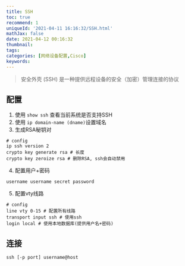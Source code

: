 ```yaml
---
title: SSH
toc: true
recommend: 1
uniqueId: '2021-04-11 16:16:32/SSH.html'
mathJax: false
date: 2021-04-12 00:16:32
thumbnail:
tags:
categories: [网络设备配置,Cisco]
keywords:
---
```

> 安全外壳 (SSH) 是一种提供远程设备的安全（加密）管理连接的协议

<!-- more -->

## 配置

1. 使用 `show ssh` 查看当前系统是否支持SSH
2. 使用 `ip domain-name (dname)`设置域名
3. 生成RSA秘钥对

```shell
# config
ip ssh version 2
crypto key generate rsa # 长度
crypto key zeroize rsa # 删除RSA, ssh会自动禁用
```

4. 配置用户+密码

```shell
username username secret password
```

5. 配置vty线路

```shell
# config
line vty 0-15 # 配置所有线路
transport input ssh # 使用ssh
login local # 使用本地数据库(提供用户名+密码)
```

## 连接

```shell
ssh [-p port] username@host
```

